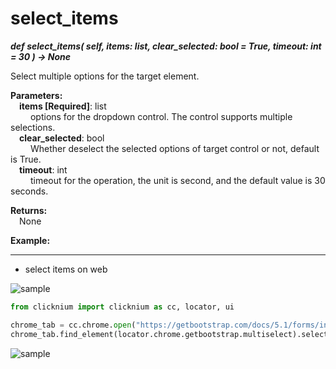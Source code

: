 # select_items
***def select_items(
        self,
        items: list,
        clear_selected: bool = True,
        timeout: int = 30
    ) -> None***  

Select multiple options for the target element.  

**Parameters:**  
    &emsp;**items [Required]**: list  
        &emsp;&emsp; options for the dropdown control. The control supports multiple selections.  
    &emsp;**clear_selected**: bool  
        &emsp;&emsp; Whether deselect the selected options of target control or not, default is True.    
    &emsp;**timeout**: int  
        &emsp;&emsp; timeout for the operation, the unit is second, and the default value is 30 seconds.   

**Returns:**  
    &emsp;None

**Example:**
***
- select items on web
  
![sample](../../../img/select_items_sample1.png)  
```python
from clicknium import clicknium as cc, locator, ui

chrome_tab = cc.chrome.open("https://getbootstrap.com/docs/5.1/forms/input-group/")
chrome_tab.find_element(locator.chrome.getbootstrap.multiselect).select_item({'One', 'Three'})

```

![sample](../../../img/select_items_sample2.png)  